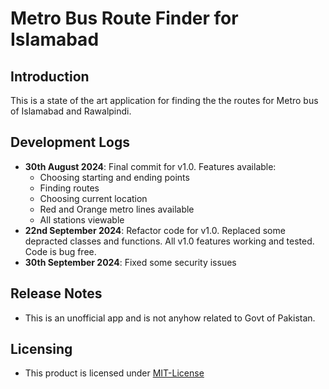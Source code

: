 # Metro Bus Route Finder for Islamabad

## Introduction
This is a state of the art application for finding the the routes for Metro bus of Islamabad and Rawalpindi. 

## Development Logs
- **30th August 2024**: Final commit for v1.0. Features available:
  - Choosing starting and ending points
  - Finding routes
  - Choosing current location
  - Red and Orange metro lines available
  - All stations viewable
- **22nd September 2024**: Refactor code for v1.0. Replaced some depracted classes and functions. All v1.0 features working and tested. Code is bug free.
- **30th September 2024**: Fixed some security issues


## Release Notes
- This is an unofficial app and is not anyhow related to Govt of Pakistan.

## Licensing
- This product is licensed under [MIT-License](MIT-LICENSE.txt)
